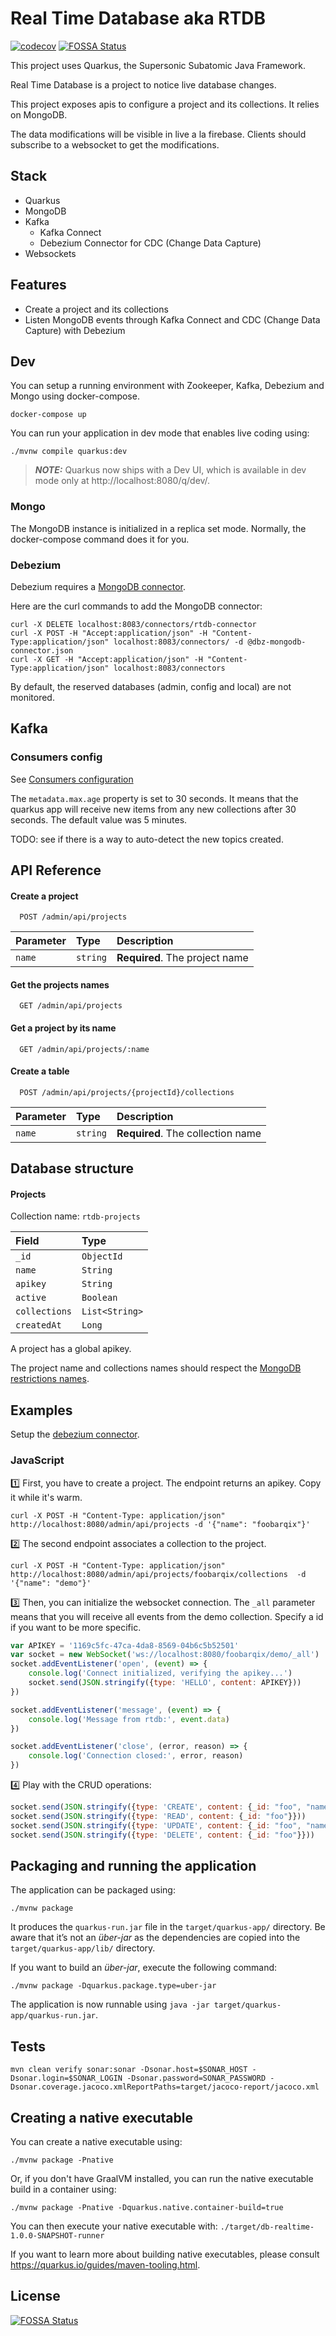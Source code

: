 # Real Time Database aka RTDB

[![codecov](https://codecov.io/gh/ojacquemart/quarkus-realtime-db/branch/develop/graph/badge.svg?token=SVQF7QJN63)](https://codecov.io/gh/ojacquemart/quarkus-realtime-db)
 [![FOSSA Status](https://app.fossa.com/api/projects/git%2Bgithub.com%2Fojacquemart%2Fquarkus-realtime-db.svg?type=shield)](https://app.fossa.com/projects/git%2Bgithub.com%2Fojacquemart%2Fquarkus-realtime-db?ref=badge_shield)

This project uses Quarkus, the Supersonic Subatomic Java Framework.

Real Time Database is a project to notice live database changes.

This project exposes apis to configure a project and its collections. It relies on MongoDB.

The data modifications will be visible in live a la firebase. Clients should subscribe to a websocket to get the
modifications.

## Stack

- Quarkus
- MongoDB
- Kafka
  - Kafka Connect
  - Debezium Connector for CDC (Change Data Capture)
- Websockets

## Features

- Create a project and its collections
- Listen MongoDB events through Kafka Connect and CDC (Change Data Capture) with Debezium

## Dev

You can setup a running environment with Zookeeper, Kafka, Debezium and Mongo using docker-compose.

```shell script
docker-compose up
```

You can run your application in dev mode that enables live coding using:
```shell script
./mvnw compile quarkus:dev
```

> **_NOTE:_**  Quarkus now ships with a Dev UI, which is available in dev mode only at http://localhost:8080/q/dev/.

### Mongo

The MongoDB instance is initialized in a replica set mode. Normally, the docker-compose command does it for you.

### Debezium

Debezium requires a [MongoDB connector](dbz-mongodb-connector.json).

Here are the curl commands to add the MongoDB connector:

```shell script
curl -X DELETE localhost:8083/connectors/rtdb-connector
curl -X POST -H "Accept:application/json" -H "Content-Type:application/json" localhost:8083/connectors/ -d @dbz-mongodb-connector.json
curl -X GET -H "Accept:application/json" -H "Content-Type:application/json" localhost:8083/connectors
```

By default, the reserved databases (admin, config and local) are not monitored.

## Kafka

### Consumers config

See [Consumers configuration](https://kafka.apache.org/documentation/#consumerconfigs)

The `metadata.max.age` property is set to 30 seconds. It means that the quarkus app will receive new items
from any new collections after 30 seconds. The default value was 5 minutes.

TODO: see if there is a way to auto-detect the new topics created.

## API Reference

#### Create a project

```http
  POST /admin/api/projects
```

| Parameter | Type     | Description                |
| :-------- | :------- | :------------------------- |
| `name` | `string` | **Required**. The project name |

#### Get the projects names

```http
  GET /admin/api/projects
```

#### Get a project by its name

```http
  GET /admin/api/projects/:name
```

#### Create a table

```http
  POST /admin/api/projects/{projectId}/collections
```

| Parameter | Type     | Description                       |
| :-------- | :------- | :-------------------------------- |
| `name`      | `string` | **Required**. The collection name |

## Database structure

#### Projects

Collection name: `rtdb-projects`

| Field         | Type            |
| :--------     | :-------        |
| `_id`         | `ObjectId`      |
| `name`        | `String`        |
| `apikey`      | `String`        |
| `active`      | `Boolean`       |
| `collections` | `List<String>`  |
| `createdAt`   | `Long`          |

A project has a global apikey.

The project name and collections names should respect
the [MongoDB restrictions names](https://docs.mongodb.com/manual/reference/limits/#std-label-restrictions-on-db-names).

## Examples

Setup the [debezium connector](#debezium).

### JavaScript

1️⃣ First, you have to create a project. The endpoint returns an apikey. Copy it while it's warm.

```curl
curl -X POST -H "Content-Type: application/json" http://localhost:8080/admin/api/projects -d '{"name": "foobarqix"}'
```

2️⃣ The second endpoint associates a collection to the project.

```curl
curl -X POST -H "Content-Type: application/json" http://localhost:8080/admin/api/projects/foobarqix/collections  -d '{"name": "demo"}'
```

3️⃣ Then, you can initialize the websocket connection. The `_all` parameter means that you will receive all events
from the demo collection. Specify a id if you want to be more specific.

```javascript
var APIKEY = '1169c5fc-47ca-4da8-8569-04b6c5b52501'
var socket = new WebSocket('ws://localhost:8080/foobarqix/demo/_all')
socket.addEventListener('open', (event) => {
    console.log('Connect initialized, verifying the apikey...')
    socket.send(JSON.stringify({type: 'HELLO', content: APIKEY}))
})

socket.addEventListener('message', (event) => {
    console.log('Message from rtdb:', event.data)
})

socket.addEventListener('close', (error, reason) => {
    console.log('Connection closed:', error, reason)
})
```

4️⃣ Play with the CRUD operations:

```javascript
socket.send(JSON.stringify({type: 'CREATE', content: {_id: "foo", "name": "bar"}}))
socket.send(JSON.stringify({type: 'READ', content: {_id: "foo"}}))
socket.send(JSON.stringify({type: 'UPDATE', content: {_id: "foo", "name": "foobarqix"}}))
socket.send(JSON.stringify({type: 'DELETE', content: {_id: "foo"}}))
```

## Packaging and running the application

The application can be packaged using:

```shell script
./mvnw package
```

It produces the `quarkus-run.jar` file in the `target/quarkus-app/` directory. Be aware that it’s not an _über-jar_ as
the dependencies are copied into the `target/quarkus-app/lib/` directory.

If you want to build an _über-jar_, execute the following command:

```shell script
./mvnw package -Dquarkus.package.type=uber-jar
```

The application is now runnable using `java -jar target/quarkus-app/quarkus-run.jar`.

## Tests

```
mvn clean verify sonar:sonar -Dsonar.host=$SONAR_HOST -Dsonar.login=$SONAR_LOGIN -Dsonar.password=SONAR_PASSWORD -Dsonar.coverage.jacoco.xmlReportPaths=target/jacoco-report/jacoco.xml
```

## Creating a native executable

You can create a native executable using:

```shell script
./mvnw package -Pnative
```

Or, if you don't have GraalVM installed, you can run the native executable build in a container using:

```shell script
./mvnw package -Pnative -Dquarkus.native.container-build=true
```

You can then execute your native executable with: `./target/db-realtime-1.0.0-SNAPSHOT-runner`

If you want to learn more about building native executables, please consult https://quarkus.io/guides/maven-tooling.html.

## License

[![FOSSA Status](https://app.fossa.com/api/projects/git%2Bgithub.com%2Fojacquemart%2Fquarkus-realtime-db.svg?type=large)](https://app.fossa.com/projects/git%2Bgithub.com%2Fojacquemart%2Fquarkus-realtime-db?ref=badge_large)
